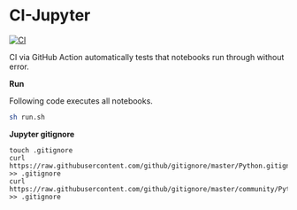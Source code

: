 # CI-Jupyter

[![CI](https://github.com/simaki/nbproject/workflows/CI/badge.svg)](https://github.com/simaki/nbproject/actions?query=workflow%3ACI)

CI via GitHub Action automatically tests that notebooks run through without error.

**Run**

Following code executes all notebooks.

```sh
sh run.sh
```

**Jupyter gitignore**

```
touch .gitignore
curl https://raw.githubusercontent.com/github/gitignore/master/Python.gitignore >> .gitignore
curl https://raw.githubusercontent.com/github/gitignore/master/community/Python/JupyterNotebooks.gitignore >> .gitignore
```
